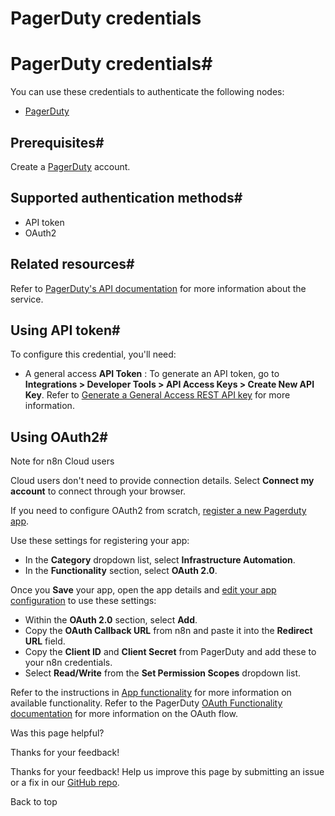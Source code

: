 # PagerDuty credentials

[ ](https://github.com/n8n-io/n8n-docs/edit/main/docs/integrations/builtin/credentials/pagerduty.md "Edit this page")

# PagerDuty credentials#

You can use these credentials to authenticate the following nodes:

  * [PagerDuty](../../app-nodes/n8n-nodes-base.pagerduty/)



## Prerequisites#

Create a [PagerDuty](https://pagerduty.com/) account.

## Supported authentication methods#

  * API token
  * OAuth2



## Related resources#

Refer to [PagerDuty's API documentation](https://developer.pagerduty.com/docs/531092d4c6658-rest-api-v2-overview) for more information about the service.

## Using API token#

To configure this credential, you'll need:

  * A general access **API Token** : To generate an API token, go to **Integrations > Developer Tools > API Access Keys > Create New API Key**. Refer to [Generate a General Access REST API key](https://support.pagerduty.com/docs/api-access-keys#generate-a-general-access-rest-api-key) for more information.



## Using OAuth2#

Note for n8n Cloud users

Cloud users don't need to provide connection details. Select **Connect my account** to connect through your browser.

If you need to configure OAuth2 from scratch, [register a new Pagerduty app](https://developer.pagerduty.com/docs/dd91fbd09a1a1-register-an-app).

Use these settings for registering your app:

  * In the **Category** dropdown list, select **Infrastructure Automation**.
  * In the **Functionality** section, select **OAuth 2.0**.



Once you **Save** your app, open the app details and [edit your app configuration](https://developer.pagerduty.com/docs/dd91fbd09a1a1-register-an-app#editing-your-app-configuration) to use these settings:

  * Within the **OAuth 2.0** section, select **Add**.
  * Copy the **OAuth Callback URL** from n8n and paste it into the **Redirect URL** field.
  * Copy the **Client ID** and **Client Secret** from PagerDuty and add these to your n8n credentials.
  * Select **Read/Write** from the **Set Permission Scopes** dropdown list.



Refer to the instructions in [App functionality](https://developer.pagerduty.com/docs/b25fd1b8acb1b-app-functionality) for more information on available functionality. Refer to the PagerDuty [OAuth Functionality documentation](https://developer.pagerduty.com/docs/f59fdbd94ceab-o-auth-functionality) for more information on the OAuth flow.

Was this page helpful? 

Thanks for your feedback! 

Thanks for your feedback! Help us improve this page by submitting an issue or a fix in our [GitHub repo](https://github.com/n8n-io/n8n-docs). 

Back to top 
